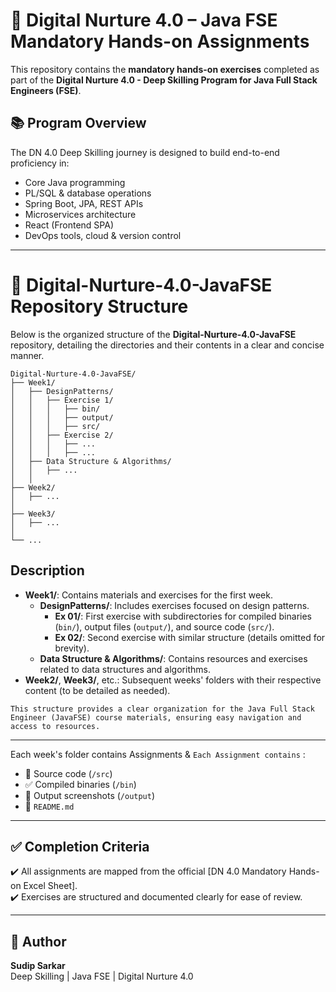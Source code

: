 # 💼 Digital Nurture 4.0 – Java FSE Mandatory Hands-on Assignments

This repository contains the **mandatory hands-on exercises** completed as part of the **Digital Nurture 4.0 - Deep Skilling Program for Java Full Stack Engineers (FSE)**.

## 📚 Program Overview
The DN 4.0 Deep Skilling journey is designed to build end-to-end proficiency in:
- Core Java programming
- PL/SQL & database operations
- Spring Boot, JPA, REST APIs
- Microservices architecture
- React (Frontend SPA)
- DevOps tools, cloud & version control

---

# 📁 Digital-Nurture-4.0-JavaFSE Repository Structure

Below is the organized structure of the **Digital-Nurture-4.0-JavaFSE** repository, detailing the directories and their contents in a clear and concise manner.

```
Digital-Nurture-4.0-JavaFSE/
├── Week1/
│   ├── DesignPatterns/
│   │   ├── Exercise 1/
│   │   │   ├── bin/
│   │   │   ├── output/
│   │   │   ├── src/
│   │   ├── Exercise 2/
│   │   │   ├── ...
│   │   │   ├── ...
│   ├── Data Structure & Algorithms/
│   │   ├── ...
│   │
├── Week2/
│   ├── ...
│
├── Week3/
│   ├── ...
│
└── ...
```

## Description
- **Week1/**: Contains materials and exercises for the first week.
  - **DesignPatterns/**: Includes exercises focused on design patterns.
    - **Ex 01/**: First exercise with subdirectories for compiled binaries (`bin/`), output files (`output/`), and source code (`src/`).
    - **Ex 02/**: Second exercise with similar structure (details omitted for brevity).
  - **Data Structure & Algorithms/**: Contains resources and exercises related to data structures and algorithms.
- **Week2/**, **Week3/**, etc.: Subsequent weeks' folders with their respective content (to be detailed as needed).

`This structure provides a clear organization for the Java Full Stack Engineer (JavaFSE) course materials, ensuring easy navigation and access to resources.`

---


Each week's folder contains Assignments & `Each Assignment contains` :
- 🧠 Source code (`/src`)
- ✅ Compiled binaries (`/bin`)
- 📸 Output screenshots (`/output`)
- 📄 `README.md`

---

## ✅ Completion Criteria
✔️ All assignments are mapped from the official [DN 4.0 Mandatory Hands-on Excel Sheet].  
✔️ Exercises are structured and documented clearly for ease of review.

---

## 🙋 Author
**Sudip Sarkar**  
Deep Skilling | Java FSE | Digital Nurture 4.0  
